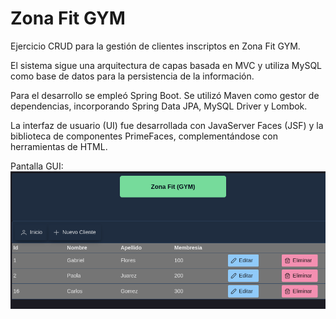 # Zona Fit GYM

Ejercicio CRUD para la gestión de clientes inscriptos en Zona Fit GYM.

El sistema sigue una arquitectura de capas basada en MVC y utiliza MySQL como base de datos para la persistencia de la información.

Para el desarrollo se empleó Spring Boot. Se utilizó Maven como gestor de dependencias, incorporando Spring Data JPA, MySQL Driver y Lombok.

La interfaz de usuario (UI) fue desarrollada con JavaServer Faces (JSF) y la biblioteca de componentes PrimeFaces, complementándose con herramientas de HTML.

Pantalla GUI:
![Pantalla GUI](GUI.png)
